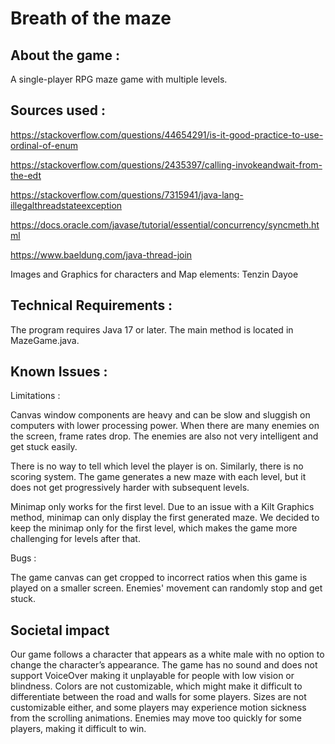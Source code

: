 # Breath of the maze 

## About the game : 

A single-player RPG maze game with multiple levels.


## Sources used : 

https://stackoverflow.com/questions/44654291/is-it-good-practice-to-use-ordinal-of-enum

https://stackoverflow.com/questions/2435397/calling-invokeandwait-from-the-edt

https://stackoverflow.com/questions/7315941/java-lang-illegalthreadstateexception

https://docs.oracle.com/javase/tutorial/essential/concurrency/syncmeth.html

https://www.baeldung.com/java-thread-join

Images and Graphics for characters and Map elements: Tenzin Dayoe 


## Technical Requirements : 

The program requires Java 17 or later.
The main method is located in MazeGame.java. 

## Known Issues : 

Limitations : 

Canvas window components are heavy and can be slow and sluggish on computers with lower processing power. When there are many enemies on the screen, frame rates drop. The enemies are also not very intelligent and get stuck easily. 

There is no way to tell which level the player is on. Similarly, there is no scoring system. The game generates a new maze with each level, but it does not get progressively harder with subsequent levels.

Minimap only works for the first level. Due to an issue with a Kilt Graphics method, minimap can only display the first generated maze. We decided to keep the minimap only for the first level, which makes the game more challenging for levels after that. 

Bugs : 

The game canvas can get cropped to incorrect ratios when this game is played on a smaller screen. Enemies' movement can randomly stop and get stuck. 

## Societal impact

Our game follows a character that appears as a white male with no option to change the character’s appearance. The game has no sound and does not support VoiceOver making it unplayable for people with low vision or blindness. Colors are not customizable, which might make it difficult to differentiate between the road and walls for some players. Sizes are not customizable either, and some players may experience motion sickness from the scrolling animations. Enemies may move too quickly for some players, making it difficult to win.


